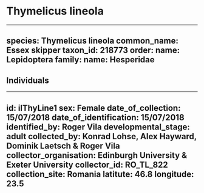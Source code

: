 # Thymelicus lineola

---
species: Thymelicus lineola
common_name: Essex skipper
taxon_id: 218773
order:
  name: Lepidoptera
family:
  name: Hesperidae
---

## Individuals

---
id: ilThyLine1
sex: Female
date_of_collection: 15/07/2018
date_of_identification: 15/07/2018
identified_by: Roger Vila
developmental_stage: adult
collected_by: Konrad Lohse, Alex Hayward, Dominik Laetsch & Roger Vila
collector_organisation: Edinburgh University & Exeter University
collector_id: RO_TL_822
collection_site: Romania
latitute: 46.8
longitude: 23.5
---
